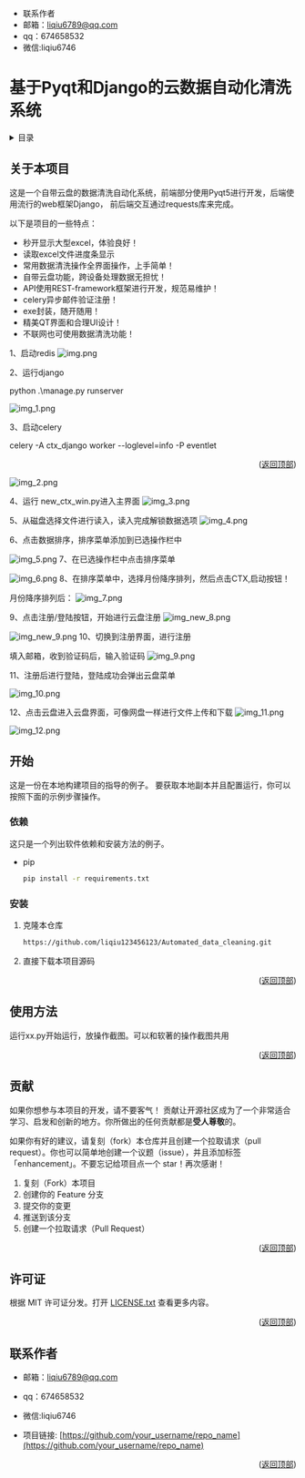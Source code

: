 <div id="top"></div><div id="top"></div>

* 联系作者
* 邮箱：liqiu6789@qq.com
* qq：674658532
* 微信:liqiu6746

# 基于Pyqt和Django的云数据自动化清洗系统
<!-- 目录 -->
<details>
  <summary>目录</summary>
  <ol>
    <li>
      <a href="#关于本项目">关于本项目</a></li>
    <li>
      <a href="#开始">开始</a>
      <ul>
        <li><a href="#依赖">依赖</a></li>
        <li><a href="#安装">安装</a></li>
      </ul>
    </li>
    <li><a href="#使用方法">使用方法</a></li>
    <li><a href="#贡献">贡献</a></li>
    <li><a href="#许可证">许可证</a></li>
    <li><a href="#联系作者">联系作者</a></li>
  </ol>
</details>


<!-- 关于本项目 -->
## 关于本项目


这是一个自带云盘的数据清洗自动化系统，前端部分使用Pyqt5进行开发，后端使用流行的web框架Django，
前后端交互通过requests库来完成。

以下是项目的一些特点：
* 秒开显示大型excel，体验良好！
* 读取excel文件进度条显示
* 常用数据清洗操作全界面操作，上手简单！
* 自带云盘功能，跨设备处理数据无担忧！
* API使用REST-framework框架进行开发，规范易维护！
* celery异步邮件验证注册！
* exe封装，随开随用！
* 精美QT界面和合理UI设计！
* 不联网也可使用数据清洗功能！


1、启动redis
![img.png](readme_img%2Fimg.png)

2、运行django

python .\manage.py runserver

![img_1.png](readme_img%2Fimg_1.png)

3、启动celery

celery -A ctx_django worker --loglevel=info -P eventlet


<p align="right">(<a href="#top">返回顶部</a>)</p>

![img_2.png](readme_img%2Fimg_2.png)

4、运行 new_ctx_win.py进入主界面
![img_3.png](readme_img%2Fimg_3.png)

5、从磁盘选择文件进行读入，读入完成解锁数据选项
![img_4.png](readme_img%2Fimg_4.png)

6、点击数据排序，排序菜单添加到已选操作栏中

![img_5.png](readme_img%2Fimg_5.png)
7、在已选操作栏中点击排序菜单

![img_6.png](readme_img%2Fimg_6.png)
8、在排序菜单中，选择月份降序排列，然后点击CTX,启动按钮！

月份降序排列后：
![img_7.png](readme_img%2Fimg_7.png)

9、点击注册/登陆按钮，开始进行云盘注册
![img_new_8.png](readme_img%2Fimg_new_8.png)

![img_new_9.png](readme_img%2Fimg_new_9.png)
10、切换到注册界面，进行注册

填入邮箱，收到验证码后，输入验证码
![img_9.png](readme_img%2Fimg_9.png)

11、注册后进行登陆，登陆成功会弹出云盘菜单

![img_10.png](readme_img%2Fimg_10.png)

12、点击云盘进入云盘界面，可像网盘一样进行文件上传和下载
![img_11.png](readme_img%2Fimg_11.png)

![img_12.png](readme_img%2Fimg_12.png)


<!-- 开始 -->
## 开始

这是一份在本地构建项目的指导的例子。
要获取本地副本并且配置运行，你可以按照下面的示例步骤操作。

### 依赖

这只是一个列出软件依赖和安装方法的例子。
* pip
  ```sh
  pip install -r requirements.txt
  ```

### 安装


1. 克隆本仓库
   ```sh
   https://github.com/liqiu123456123/Automated_data_cleaning.git
   ```
2. 直接下载本项目源码

<p align="right">(<a href="#top">返回顶部</a>)</p>



<!-- 使用方法 示例 -->
## 使用方法

运行xx.py开始运行，放操作截图。可以和软著的操作截图共用


<p align="right">(<a href="#top">返回顶部</a>)</p>



<!-- 贡献 -->
## 贡献

如果你想参与本项目的开发，请不要客气！
贡献让开源社区成为了一个非常适合学习、启发和创新的地方。你所做出的任何贡献都是**受人尊敬**的。

如果你有好的建议，请复刻（fork）本仓库并且创建一个拉取请求（pull request）。你也可以简单地创建一个议题（issue），并且添加标签「enhancement」。不要忘记给项目点一个 star！再次感谢！

1. 复刻（Fork）本项目
2. 创建你的 Feature 分支
3. 提交你的变更 
4. 推送到该分支 
5. 创建一个拉取请求（Pull Request）

<p align="right">(<a href="#top">返回顶部</a>)</p>



<!-- 许可证 -->
## 许可证

根据 MIT 许可证分发。打开 [LICENSE.txt](LICENSE.txt) 查看更多内容。


<p align="right">(<a href="#top">返回顶部</a>)</p>



<!-- 联系作者 -->
## 联系作者

* 邮箱：liqiu6789@qq.com
* qq：674658532
* 微信:liqiu6746

* 项目链接: [https://github.com/your_username/repo_name](https://github.com/your_username/repo_name)

<p align="right">(<a href="#top">返回顶部</a>)</p>






